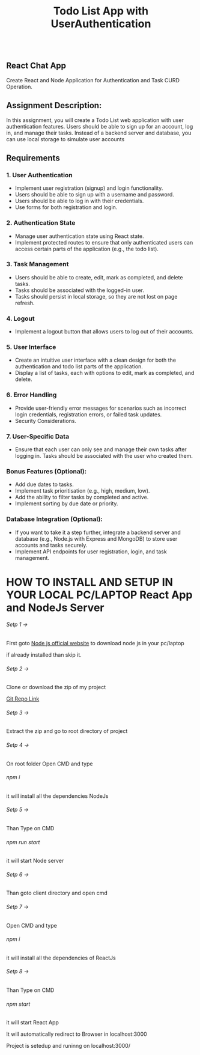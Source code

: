 <h1 align="center">Todo List App with UserAuthentication</h1> <br/><br/>

## React Chat App
<p>Create React and Node Application for Authentication and Task CURD Operation.</p>

## Assignment Description:
<p>In this assignment, you will create a Todo List web application with user authentication
features. Users should be able to sign up for an account, log in, and manage their tasks.
Instead of a backend server and database, you can use local storage to simulate user
accounts</p>

## Requirements

### 1. User Authentication
<ul>
    <li>Implement user registration (signup) and login functionality.</li>
    <li>Users should be able to sign up with a username and password.</li>
    <li>Users should be able to log in with their credentials.</li>
    <li>Use forms for both registration and login.</li>
</ul>

### 2. Authentication State
<ul>
    <li>Manage user authentication state using React state.</li>
    <li>Implement protected routes to ensure that only authenticated users can access certain parts of the application (e.g., the todo list).</li>
</ul>

### 3. Task Management
<ul>
    <li>Users should be able to create, edit, mark as completed, and delete tasks.</li>
    <li>Tasks should be associated with the logged-in user.</li>
    <li>Tasks should persist in local storage, so they are not lost on page refresh.</li>
</ul>

### 4. Logout
<ul>
    <li>Implement a logout button that allows users to log out of their accounts.</li>
</ul>

### 5. User Interface
<ul>
    <li>Create an intuitive user interface with a clean design for both the authentication and todo list parts of the application.</li>
    <li>Display a list of tasks, each with options to edit, mark as completed, and delete.</li>
</ul>

### 6. Error Handling
<ul>
    <li>Provide user-friendly error messages for scenarios such as incorrect login credentials, registration errors, or failed task updates.</li>
    <li>Security Considerations.</li>
</ul>

### 7. User-Specific Data
<ul>
    <li>Ensure that each user can only see and manage their own tasks after logging in. Tasks should be associated with the user who created them.</li>
</ul>

### Bonus Features (Optional):
<ul>
    <li>Add due dates to tasks.</li>
    <li>Implement task prioritisation (e.g., high, medium, low).</li>
    <li>Add the ability to filter tasks by completed and active.</li>
    <li>Implement sorting by due date or priority.</li>
</ul>


### Database Integration (Optional):
<ul>
    <li>If you want to take it a step further, integrate a backend server and database (e.g., Node.js with Express and MongoDB) to store user accounts and tasks securely.</li>
    <li>Implement API endpoints for user registration, login, and task management.</li>
</ul>



# HOW TO INSTALL AND SETUP IN YOUR LOCAL PC/LAPTOP React App and NodeJs Server

<h6>Setp 1 -></h6> <p>First goto <a href="https://nodejs.org/en">Node js official website</a> to download node js in your pc/laptop</p>
</h6><p>if already installed than skip it.</p>

<h6>Setp 2 -></h6><p>Clone or download the zip of my project</p>
<a href="https://github.com/Karimansari4/reactChatApp.git">Git Repo Link</a>

<h6>Setp 3 -></h6><p>Extract the zip and go to root directory of project</p>

<h6>Setp 4 -></h6><p>On root folder Open CMD and type <h6>npm i</h6> it will install all the dependencies NodeJs</p>

<h6>Setp 5 -></h6><p>Than Type on CMD <h6>npm run start</h6> it will start Node server</p>

<h6>Setp 6 -></h6><p>Than goto client directory and open cmd</p>

<h6>Setp 7 -></h6><p>Open CMD and type <h6>npm i</h6> it will install all the dependencies of ReactJs</p>

<h6>Setp 8 -></h6><p>Than Type on CMD <h6>npm start</h6> it will start React App</p>

<p>It will automatically redirect to Browser in localhost:3000</p>

<p>Project is setedup and runinng on localhost:3000/</p>